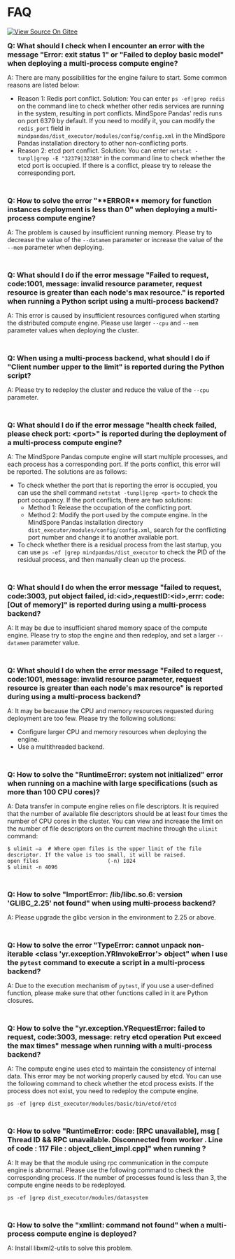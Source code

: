 # FAQ

[![View Source On Gitee](https://mindspore-website.obs.cn-north-4.myhuaweicloud.com/website-images/master/resource/_static/logo_source_en.svg)](https://gitee.com/mindspore/docs/blob/master/docs/mindpandas/docs/source_en/faq.md)

<font size=3>**Q: What should I check when I encounter an error with the message "Error: exit status 1" or "Failed to deploy basic model" when deploying a multi-process compute engine?**</font>

A: There are many possibilities for the engine failure to start. Some common reasons are listed below:

- Reason 1: Redis port conflict.
   Solution: You can enter `ps -ef|grep redis` on the command line to check whether other redis services are running in the system, resulting in port conflicts. MindSpore Pandas' redis runs on port 6379 by default. If you need to modify it, you can modify the `redis_port` field in `mindpandas/dist_executor/modules/config/config.xml` in the MindSpore Pandas installation directory to other non-conflicting ports.
- Reason 2: etcd port conflict.
   Solution: You can enter `netstat -tunpl|grep -E "32379|32380"` in the command line to check whether the etcd port is occupied. If there is a conflict, please try to release the corresponding port.

<br/>

<font size=3>**Q: How to solve the error "\*\*ERROR\*\* memory for function instances deployment is less than 0" when deploying a multi-process compute engine?**</font>

A: The problem is caused by insufficient running memory. Please try to decrease the value of the `--datamem` parameter or increase the value of the `--mem` parameter when deploying.

<br/>

<font size=3>**Q: What should I do if the error message "Failed to request, code:1001, message: invalid resource parameter, request resource is greater than each node's max resource." is reported when running a Python script using a multi-process backend?**</font>

A: This error is caused by insufficient resources configured when starting the distributed compute engine. Please use larger `--cpu` and `--mem` parameter values when deploying the cluster.

<br/>

<font size=3>**Q: When using a multi-process backend, what should I do if "Client number upper to the limit" is reported during the Python script?**</font>

A: Please try to redeploy the cluster and reduce the value of the `--cpu` parameter.

<br/>

<font size=3>**Q: What should I do if the error message "health check failed, please check port: \<port>" is reported during the deployment of a multi-process compute engine?**</font>

A: The MindSpore Pandas compute engine will start multiple processes, and each process has a corresponding port. If the ports conflict, this error will be reported. The solutions are as follows:

- To check whether the port that is reporting the error is occupied, you can use the shell command `netstat -tunpl|grep <port>` to check the port occupancy. If the port conflicts, there are two solutions:
     - Method 1: Release the occupation of the conflicting port.
     - Method 2: Modify the port used by the compute engine. In the MindSpore Pandas installation directory `dist_executor/modules/config/config.xml`, search for the conflicting port number and change it to another available port.
- To check whether there is a residual process from the last startup, you can use `ps -ef |grep mindpandas/dist_executor` to check the PID of the residual process, and then manually clean up the process.

<br/>

<font size=3>**Q: What should I do when the error message "failed to request, code:3003, put object failed, id:\<id>,requestID:\<id>,errr: code:[Out of memory]" is reported during using a multi-process backend?**</font>

A: It may be due to insufficient shared memory space of the compute engine. Please try to stop the engine and then redeploy, and set a larger `--datamem` parameter value.

<br/>

<font size=3>**Q: What should I do when the error message "Failed to request, code:1001, message: invalid resource parameter, request resource is greater than each node's max resource" is reported during using a multi-process backend?**</font>

A: It may be because the CPU and memory resources requested during deployment are too few. Please try the following solutions:

- Configure larger CPU and memory resources when deploying the engine.
- Use a multithreaded backend.

<br/>

<font size=3>**Q: How to solve the "RuntimeError: system not initialized" error when running on a machine with large specifications (such as more than 100 CPU cores)?**</font>

A: Data transfer in compute engine relies on file descriptors. It is required that the number of available file descriptors should be at least four times the number of CPU cores in the cluster. You can view and increase the limit on the number of file descriptors on the current machine through the `ulimit` command:

```shell
$ ulimit –a  # Where open files is the upper limit of the file descriptor. If the value is too small, it will be raised.
open files                      (-n) 1024
$ ulimit -n 4096
```

<br/>

<font size=3>**Q: How to solve "ImportError: /lib/libc.so.6: version 'GLIBC_2.25' not found" when using multi-process backend?**</font>

A: Please upgrade the glibc version in the environment to 2.25 or above.

<br/>

<font size=3>**Q: How to solve the error "TypeError: cannot unpack non-iterable <class 'yr.exception.YRInvokeError'> object" when I use the `pytest` command to execute a script in a multi-process backend?**</font>

A: Due to the execution mechanism of `pytest`, if you use a user-defined function, please make sure that other functions called in it are Python closures.

<br/>

<font size=3>**Q: How to solve the "yr.exception.YRequestError: failed to request, code:3003, message: retry etcd operation Put exceed the max times" message when running with a multi-process backend?**</font>

A: The compute engine uses etcd to maintain the consistency of internal data. This error may be not working properly caused by etcd. You can use the following command to check whether the etcd process exists. If the process does not exist, you need to redeploy the compute engine.

```shell
ps -ef |grep dist_executor/modules/basic/bin/etcd/etcd
```

<br/>

<font size=3>**Q: How to solve "RuntimeError: code: [RPC unavailable], msg [ Thread ID && RPC unavailable. Disconnected from worker . Line of code : 117 File : object_client_impl.cpp]" when running ?**</font>

A: It may be that the module using rpc communication in the compute engine is abnormal. Please use the following command to check the corresponding process. If the number of processes found is less than 3, the compute engine needs to be redeployed.

```shell
ps -ef |grep dist_executor/modules/datasystem
```

<br/>

<font size=3>**Q: How to solve the "xmllint: command not found" when a multi-process compute engine is deployed?**</font>

A: Install libxml2-utils to solve this problem.
